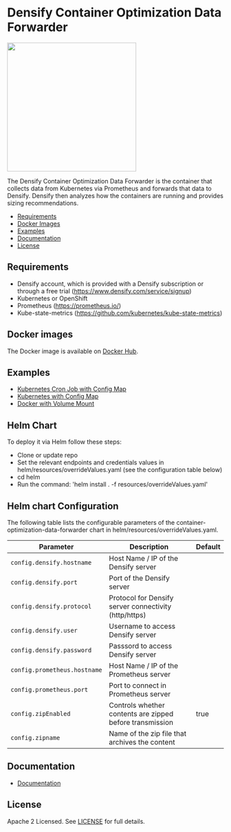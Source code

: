 # Densify Container Optimization Data Forwarder

<img src="https://www.densify.com/wp-content/uploads/densify.png" width="300">

The Densify Container Optimization Data Forwarder is the container that collects data from Kubernetes via Prometheus and forwards that data to Densify. Densify then analyzes how the containers are running and provides sizing recommendations. 

- [Requirements](#requirements)
- [Docker Images](#docker-images)
- [Examples](#examples)
- [Documentation](#Documentation)
- [License](#license)

## Requirements

- Densify account, which is provided with a Densify subscription or through a free trial (https://www.densify.com/service/signup)
- Kubernetes or OpenShift
- Prometheus (https://prometheus.io/)
- Kube-state-metrics (https://github.com/kubernetes/kube-state-metrics)

## Docker images

The Docker image is available on [Docker Hub](https://hub.docker.com/r/densify/container-optimization-data-forwarder).

## Examples 
* [Kubernetes Cron Job with Config Map](examples/CronJob)
* [Kubernetes with Config Map](examples/ConfigMap)
* [Docker with Volume Mount](examples/Docker)

## Helm Chart

To deploy it via Helm follow these steps:
* Clone or update repo
* Set the relevant endpoints and credentials values in helm/resources/overrideValues.yaml (see the configuration table below)
* cd helm
* Run the command: 'helm install . -f resources/overrideValues.yaml'

 ## Helm chart Configuration

The following table lists the configurable parameters of the container-optimization-data-forwarder chart in helm/resources/overrideValues.yaml.

| Parameter                                | Description                                             | Default                   |
|------------------------------------------|---------------------------------------------------------|---------------------------|
| `config.densify.hostname`                      | Host Name / IP of the Densify server                |           |
| `config.densify.port`                   | Port of the Densify server                             |                |
| `config.densify.protocol`            | Protocol for Densify server connectivity (http/https)           |                       |
| `config.densify.user`           | Username to access Densify server                 |                     |
| `config.densify.password`        | Passsord to access Densify server                                     |                   |
| `config.prometheus.hostname`      | Host Name / IP of the Prometheus server             |                           |
| `config.prometheus.port`               | Port to connect in Prometheus server                                    |   |
| `config.zipEnabled`                      |    Controls whether contents are zipped before transmission                                   | true              |
| `config.zipname`               | Name of the zip file that archives the content                                     |             |

## Documentation
* [Documentation](docs)

## License

Apache 2 Licensed. See [LICENSE](LICENSE) for full details.
